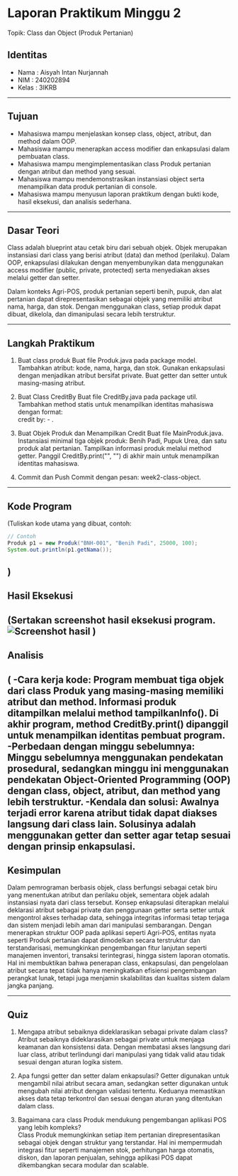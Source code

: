 # Laporan Praktikum Minggu 2
Topik: Class dan Object (Produk Pertanian)
## Identitas
- Nama  : Aisyah Intan Nurjannah
- NIM   : 240202894
- Kelas : 3IKRB

---

## Tujuan
- Mahasiswa mampu menjelaskan konsep class, object, atribut, dan method dalam OOP.
- Mahasiswa mampu menerapkan access modifier dan enkapsulasi dalam pembuatan class.
- Mahasiswa mampu mengimplementasikan class Produk pertanian dengan atribut dan method yang sesuai.
- Mahasiswa mampu mendemonstrasikan instansiasi object serta menampilkan data produk pertanian di console.
- Mahasiswa mampu menyusun laporan praktikum dengan bukti kode, hasil eksekusi, dan analisis sederhana.
---

## Dasar Teori
Class adalah blueprint atau cetak biru dari sebuah objek. Objek merupakan instansiasi dari class yang berisi atribut (data) dan method (perilaku). Dalam OOP, enkapsulasi dilakukan dengan menyembunyikan data menggunakan access modifier (public, private, protected) serta menyediakan akses melalui getter dan setter.

Dalam konteks Agri-POS, produk pertanian seperti benih, pupuk, dan alat pertanian dapat direpresentasikan sebagai objek yang memiliki atribut nama, harga, dan stok. Dengan menggunakan class, setiap produk dapat dibuat, dikelola, dan dimanipulasi secara lebih terstruktur.


---

## Langkah Praktikum
1. Buat class produk
   Buat file Produk.java pada package model. Tambahkan atribut: kode, nama, harga, dan stok. Gunakan enkapsulasi dengan menjadikan atribut bersifat private. Buat getter dan setter untuk masing-masing atribut.
2. Buat Class CreditBy
   Buat file CreditBy.java pada package util. 
  Tambahkan method statis untuk menampilkan identitas mahasiswa dengan format:  
   credit by: <NIM> - <Nama>.

3. Buat Objek Produk dan Menampilkan Credit
   Buat file MainProduk.java.
Instansiasi minimal tiga objek produk: Benih Padi, Pupuk Urea, dan satu produk alat pertanian.
Tampilkan informasi produk melalui method getter.
Panggil CreditBy.print("", "") di akhir main untuk menampilkan identitas mahasiswa.

4. Commit dan Push
   Commit dengan pesan: week2-class-object.
   
---

## Kode Program
(Tuliskan kode utama yang dibuat, contoh:  

```java
// Contoh
Produk p1 = new Produk("BNH-001", "Benih Padi", 25000, 100);
System.out.println(p1.getNama());
```
)
---

## Hasil Eksekusi
(Sertakan screenshot hasil eksekusi program.  
![Screenshot hasil](screenshots/hasil.png)
)
---

## Analisis
(
-Cara kerja kode: Program membuat tiga objek dari class Produk yang masing-masing memiliki atribut dan method. Informasi produk ditampilkan melalui method tampilkanInfo().
Di akhir program, method CreditBy.print() dipanggil untuk menampilkan identitas pembuat program.
-Perbedaan dengan minggu sebelumnya: Minggu sebelumnya menggunakan pendekatan prosedural, sedangkan minggu ini menggunakan pendekatan Object-Oriented Programming (OOP) dengan class, object, atribut, dan method yang lebih terstruktur.
-Kendala dan solusi: Awalnya terjadi error karena atribut tidak dapat diakses langsung dari class lain. Solusinya adalah menggunakan getter dan setter agar tetap sesuai dengan prinsip enkapsulasi.
---

## Kesimpulan
Dalam pemrograman berbasis objek, class berfungsi sebagai cetak biru yang menentukan atribut dan perilaku objek, sementara objek adalah instansiasi nyata dari class tersebut. Konsep enkapsulasi diterapkan melalui deklarasi atribut sebagai private dan penggunaan getter serta setter untuk mengontrol akses terhadap data, sehingga integritas informasi tetap terjaga dan sistem menjadi lebih aman dari manipulasi sembarangan. Dengan menerapkan struktur OOP pada aplikasi seperti Agri-POS, entitas nyata seperti Produk pertanian dapat dimodelkan secara terstruktur dan terstandarisasi, memungkinkan pengembangan fitur lanjutan seperti manajemen inventori, transaksi terintegrasi, hingga sistem laporan otomatis. Hal ini membuktikan bahwa penerapan class, enkapsulasi, dan pengelolaan atribut secara tepat tidak hanya meningkatkan efisiensi pengembangan perangkat lunak, tetapi juga menjamin skalabilitas dan kualitas sistem dalam jangka panjang.



---

## Quiz
1. Mengapa atribut sebaiknya dideklarasikan sebagai private dalam class?
  Atribut sebaiknya dideklarasikan sebagai private untuk menjaga keamanan dan konsistensi data. Dengan membatasi akses langsung dari luar class, atribut terlindungi dari manipulasi yang tidak valid atau tidak sesuai dengan aturan logika sistem.  

2. Apa fungsi getter dan setter dalam enkapsulasi?
   Getter digunakan untuk mengambil nilai atribut secara aman, sedangkan setter digunakan untuk mengubah nilai atribut dengan validasi tertentu. Keduanya memastikan akses data tetap terkontrol dan sesuai dengan aturan yang ditentukan dalam class. 

3. Bagaimana cara class Produk mendukung pengembangan aplikasi POS yang lebih kompleks?  
   Class Produk memungkinkan setiap item pertanian direpresentasikan sebagai objek dengan struktur yang terstandar. Hal ini mempermudah integrasi fitur seperti manajemen stok, perhitungan harga otomatis, diskon, dan laporan penjualan, sehingga aplikasi POS dapat dikembangkan secara modular dan scalable.

